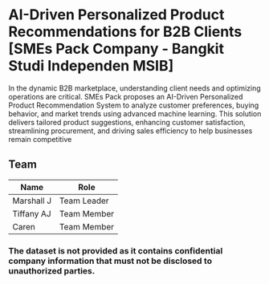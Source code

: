 # AI-Driven Personalized Product Recommendations for B2B Clients [SMEs Pack Company - Bangkit Studi Independen MSIB]

In the dynamic B2B marketplace, understanding client needs and optimizing operations are critical. SMEs Pack proposes an AI-Driven Personalized Product Recommendation System to analyze customer preferences, buying behavior, and market trends using advanced machine learning. This solution delivers tailored product suggestions, enhancing customer satisfaction, streamlining procurement, and driving sales efficiency to help businesses remain competitive

## Team
| Name         | Role        |
|--------------|-------------|
| Marshall J   | Team Leader |
| Tiffany AJ   | Team Member |
| Caren        | Team Member |

### The dataset is not provided as it contains confidential company information that must not be disclosed to unauthorized parties.


